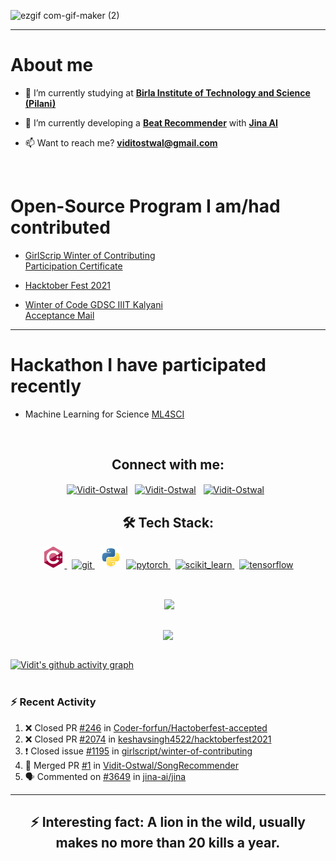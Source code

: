 

![ezgif com-gif-maker (2)](https://user-images.githubusercontent.com/65944284/135332547-ff38d8ec-113d-47ae-b426-e5a023f5b907.gif)

<hr/>


<h1><b>About me</b></h1> 

- 🔭 I’m currently studying at [**Birla Institute of Technology and Science (Pilani)**](https://www.bits-pilani.ac.in/)<p> </p>
- 🌱 I’m currently developing a [**Beat Recommender**](https://github.com/Vidit-Ostwal/BeatRecommender) with [**Jina AI**](https://github.com/jina-ai/jina)<p> </p>
- 📫 Want to reach me? **viditostwal@gmail.com** <p> </p>
<br>


<h1><b> Open-Source Program I am/had contributed </b></h1>

- [GirlScrip Winter of Contributing](https://github.com/girlscript/winter-of-contributing)<br>
[Participation Certificate](https://drive.google.com/file/d/1wAXYHT7ziRPnhnD9-E1bFDzmKfnKfDAP/view?usp=sharing) 

- [Hacktober Fest 2021](https://hacktoberfest.digitalocean.com/)

- [Winter of Code GDSC IIIT Kalyani](https://gdsc-woc.tech/)<br>
[Acceptance Mail](https://drive.google.com/file/d/15E9zhjJHeeYe-CiySG3f1xNklUevN4m_/view?usp=sharing)

<hr>

<h1><b> Hackathon I have participated recently </b></h1>

- Machine Learning for Science [ML4SCI](https://github.com/ML4SCI/ML4SCIHackathon)
<br>
<h2 align="center"><b>Connect with me:</b></h2>
<p align="center">  
<a href="https://www.linkedin.com/in/vidit-ostwal-35022019b/" target="blank"><img align="center" src="https://raw.githubusercontent.com/rahuldkjain/github-profile-readme-generator/master/src/images/icons/Social/linked-in-alt.svg" alt="Vidit-Ostwal" height="40" width="40" /></a>&nbsp;&nbsp;
<a href="https://www.facebook.com/vidit.ostwal/" target="blank"><img align="center" src="https://raw.githubusercontent.com/rahuldkjain/github-profile-readme-generator/master/src/images/icons/Social/facebook.svg" alt="Vidit-Ostwal" height="40" width="40" /></a>&nbsp;&nbsp;
<a href="https://www.instagram.com/viditostwal/" target="blank"><img align="center" src="https://raw.githubusercontent.com/rahuldkjain/github-profile-readme-generator/master/src/images/icons/Social/instagram.svg" alt="Vidit-Ostwal" height="40" width="40" /></a>&nbsp;&nbsp;
</p>

<h2 align="center"><b> 🛠 Tech Stack:</b></h2>

<p align="center">
<a href="https://www.w3schools.com/cpp/" target="_blank"> <img src="https://raw.githubusercontent.com/devicons/devicon/master/icons/cplusplus/cplusplus-original.svg" alt="cplusplus" width="35" height="35"/> </a>&nbsp;
<a href="https://git-scm.com/" target="_blank"> <img src="https://www.vectorlogo.zone/logos/git-scm/git-scm-icon.svg" alt="git" width="35" height="35"/> </a>&nbsp;
<a href="https://www.python.org" target="_blank"><img src="https://raw.githubusercontent.com/devicons/devicon/master/icons/python/python-original.svg" alt="python" width="35" height="35"/></a>&nbsp;
<a href="https://pytorch.org/" target="_blank"> <img src="https://www.vectorlogo.zone/logos/pytorch/pytorch-icon.svg" alt="pytorch" width="35" height="35"/> </a>&nbsp;
<a href="https://scikit-learn.org/" target="_blank"> <img src="https://upload.wikimedia.org/wikipedia/commons/0/05/Scikit_learn_logo_small.svg" alt="scikit_learn" width="35" height="35"/> </a>&nbsp;
<a href="https://www.tensorflow.org" target="_blank"> <img src="https://www.vectorlogo.zone/logos/tensorflow/tensorflow-icon.svg" alt="tensorflow" width="30" height="30"/> </a> </p>


<br> 
<p align ="center">&nbsp;<img align="center" src="https://github-readme-stats.vercel.app/api?username=Vidit-Ostwal&show_icons=true&count_private=true&theme=radical" />
<br> 
<br>
<p align="center"><img align="center" src="http://github-readme-streak-stats.herokuapp.com?user=Vidit-Ostwal&theme=radical" />
<br>
<br>
  
[![Vidit's github activity graph](https://activity-graph.herokuapp.com/graph?username=Vidit-Ostwal&bg_color=000000&color=1fdbd8&line=ff5c5c&point=1adbce&area=true&hide_border=true)](https://github.com/ashutosh00710/github-readme-activity-graph)
<br>
  <br>
  
### :zap: Recent Activity

  <!--START_SECTION:activity-->
1. ❌ Closed PR [#246](https://github.com/Coder-forfun/Hactoberfest-accepted/pull/246) in [Coder-forfun/Hactoberfest-accepted](https://github.com/Coder-forfun/Hactoberfest-accepted)
2. ❌ Closed PR [#2074](https://github.com/keshavsingh4522/hacktoberfest2021/pull/2074) in [keshavsingh4522/hacktoberfest2021](https://github.com/keshavsingh4522/hacktoberfest2021)
3. ❗️ Closed issue [#1195](https://github.com/girlscript/winter-of-contributing/issues/1195) in [girlscript/winter-of-contributing](https://github.com/girlscript/winter-of-contributing)
4. 🎉 Merged PR [#1](https://github.com/Vidit-Ostwal/SongRecommender/pull/1) in [Vidit-Ostwal/SongRecommender](https://github.com/Vidit-Ostwal/SongRecommender)
5. 🗣 Commented on [#3649](https://github.com/jina-ai/jina/issues/3649) in [jina-ai/jina](https://github.com/jina-ai/jina)
<!--END_SECTION:activity-->

---
  
  
  <h2>
<p align="center"> ⚡ Interesting fact: A lion in the wild, usually makes no more than 20 kills a year.  
</h2>

